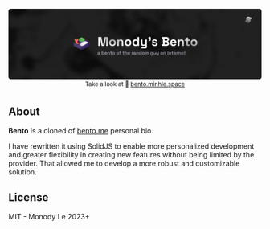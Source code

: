 <p align="center">
	<a href="https://bento.minhle.space/">
		<img src="./public/github.png" />
	</a>
	<br />
	<sup>
    Take a look at 🍱 <a href="https://bento.minhle.space/">bento.minhle.space</a>
  </sup>
</p>

## About

**Bento** is a cloned of [bento.me] personal bio.

I have rewritten it using SolidJS to enable more personalized development and greater flexibility in creating new features without being limited by the provider. That allowed me to develop a more robust and customizable solution.

[bento.me]: https://bento.me

## License

MIT - Monody Le 2023+
